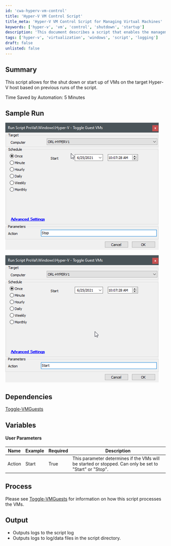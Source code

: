 ```yaml
---
id: 'cwa-hyperv-vm-control'
title: 'Hyper-V VM Control Script'
title_meta: 'Hyper-V VM Control Script for Managing Virtual Machines'
keywords: ['hyper-v', 'vm', 'control', 'shutdown', 'startup']
description: 'This document describes a script that enables the management of virtual machines on a Hyper-V host, allowing users to start or shut down VMs based on previous executions of the script, ultimately saving time in the process.'
tags: ['hyper-v', 'virtualization', 'windows', 'script', 'logging']
draft: false
unlisted: false
---
```

## Summary

This script allows for the shut down or start up of VMs on the target Hyper-V host based on previous runs of the script.

Time Saved by Automation: 5 Minutes

## Sample Run

![Sample Run Image 1](../../../static/img/Hyper-V---Guest-VMs---StartStop/image_1.png)

![Sample Run Image 2](../../../static/img/Hyper-V---Guest-VMs---StartStop/image_2.png)

## Dependencies

[Toggle-VMGuests](https://proval.itglue.com/DOC-5078775-7410870)

## Variables

#### User Parameters

| Name    | Example | Required | Description                                                                                     |
|---------|---------|----------|-------------------------------------------------------------------------------------------------|
| Action  | Start   | True     | This parameter determines if the VMs will be started or stopped. Can only be set to "Start" or "Stop". |

## Process

Please see [Toggle-VMGuests](https://proval.itglue.com/DOC-5078775-7410870) for information on how this script processes the VMs.

## Output

- Outputs logs to the script log
- Outputs logs to log/data files in the script directory.




